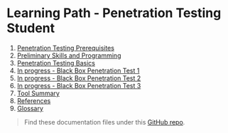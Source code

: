# Learning Path - Penetration Testing Student


1. [Penetration Testing Prerequisites](eJPT/1of3-penetration-testing-prerequisites.md)
2. [Preliminary Skills and Programming](eJPT/2of3-preliminary-skills-and-programming.md)
3. [Penetration Testing Basics](eJPT/3of3-penetration-testing-basics.md)
4. [In progress - Black Box Penetration Test 1](eJPT/black-box-1.md)
5. [In progress - Black Box Penetration Test 2](eJPT/black-box-2.md)
6. [In progress - Black Box Penetration Test 3](eJPT/black-box-3.md)
7. [Tool Summary](eJPT/tool-summary.md)
8. [References](eJPT/references.md)
9. [Glossary](eJPT/glossary.md)

<!--
To do:
- [ ] Make a tool list
- [ ] Link in 'notes' section (under this repo/website)
-->

> Find these documentation files under this [GitHub repo](https://github.com/fer/fer).



